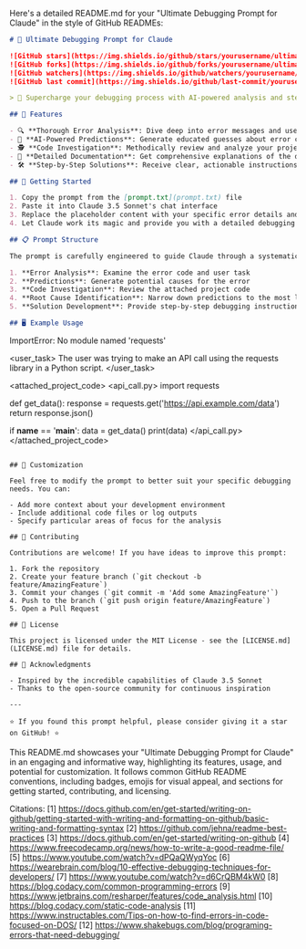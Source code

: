 Here's a detailed README.md for your "Ultimate Debugging Prompt for Claude" in the style of GitHub READMEs:

```markdown
# 🐛 Ultimate Debugging Prompt for Claude

![GitHub stars](https://img.shields.io/github/stars/yourusername/ultimate-debugging-prompt?style=social)
![GitHub forks](https://img.shields.io/github/forks/yourusername/ultimate-debugging-prompt?style=social)
![GitHub watchers](https://img.shields.io/github/watchers/yourusername/ultimate-debugging-prompt?style=social)
![GitHub last commit](https://img.shields.io/github/last-commit/yourusername/ultimate-debugging-prompt)

> 🚀 Supercharge your debugging process with AI-powered analysis and step-by-step solutions!

## 🌟 Features

- 🔍 **Thorough Error Analysis**: Dive deep into error messages and user tasks
- 🧠 **AI-Powered Predictions**: Generate educated guesses about error causes
- 🕵️ **Code Investigation**: Methodically review and analyze your project code
- 📝 **Detailed Documentation**: Get comprehensive explanations of the debugging process
- 🛠️ **Step-by-Step Solutions**: Receive clear, actionable instructions to fix the issue

## 🚀 Getting Started

1. Copy the prompt from the [prompt.txt](prompt.txt) file
2. Paste it into Claude 3.5 Sonnet's chat interface
3. Replace the placeholder content with your specific error details and code
4. Let Claude work its magic and provide you with a detailed debugging analysis!

## 📋 Prompt Structure

The prompt is carefully engineered to guide Claude through a systematic debugging process:

1. **Error Analysis**: Examine the error code and user task
2. **Predictions**: Generate potential causes for the error
3. **Code Investigation**: Review the attached project code
4. **Root Cause Identification**: Narrow down predictions to the most likely cause
5. **Solution Development**: Provide step-by-step debugging instructions

## 🖥️ Example Usage

```
<error>
ImportError: No module named 'requests'
</error>

<user_task>
The user was trying to make an API call using the requests library in a Python script.
</user_task>

<attached_project_code>
<api_call.py>
import requests

def get_data():
    response = requests.get('https://api.example.com/data')
    return response.json()

if __name__ == '__main__':
    data = get_data()
    print(data)
</api_call.py>
</attached_project_code>
```

## 🎨 Customization

Feel free to modify the prompt to better suit your specific debugging needs. You can:

- Add more context about your development environment
- Include additional code files or log outputs
- Specify particular areas of focus for the analysis

## 🤝 Contributing

Contributions are welcome! If you have ideas to improve this prompt:

1. Fork the repository
2. Create your feature branch (`git checkout -b feature/AmazingFeature`)
3. Commit your changes (`git commit -m 'Add some AmazingFeature'`)
4. Push to the branch (`git push origin feature/AmazingFeature`)
5. Open a Pull Request

## 📜 License

This project is licensed under the MIT License - see the [LICENSE.md](LICENSE.md) file for details.

## 🙏 Acknowledgments

- Inspired by the incredible capabilities of Claude 3.5 Sonnet
- Thanks to the open-source community for continuous inspiration

---

⭐️ If you found this prompt helpful, please consider giving it a star on GitHub! ⭐️
```

This README.md showcases your "Ultimate Debugging Prompt for Claude" in an engaging and informative way, highlighting its features, usage, and potential for customization. It follows common GitHub README conventions, including badges, emojis for visual appeal, and sections for getting started, contributing, and licensing.

Citations:
[1] https://docs.github.com/en/get-started/writing-on-github/getting-started-with-writing-and-formatting-on-github/basic-writing-and-formatting-syntax
[2] https://github.com/jehna/readme-best-practices
[3] https://docs.github.com/en/get-started/writing-on-github
[4] https://www.freecodecamp.org/news/how-to-write-a-good-readme-file/
[5] https://www.youtube.com/watch?v=dPQaQWyqYoc
[6] https://wearebrain.com/blog/10-effective-debugging-techniques-for-developers/
[7] https://www.youtube.com/watch?v=d6CrQBM4kW0
[8] https://blog.codacy.com/common-programming-errors
[9] https://www.jetbrains.com/resharper/features/code_analysis.html
[10] https://blog.codacy.com/static-code-analysis
[11] https://www.instructables.com/Tips-on-how-to-find-errors-in-code-focused-on-DOS/
[12] https://www.shakebugs.com/blog/programing-errors-that-need-debugging/
